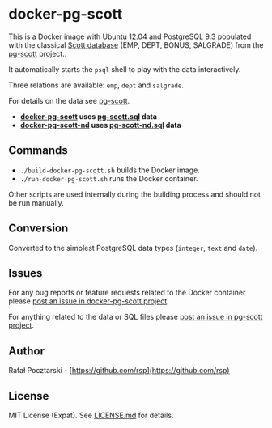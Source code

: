 docker-pg-scott
===============

This is a Docker image with Ubuntu 12.04 and PostgreSQL 9.3 populated with the classical [Scott database](http://www.orafaq.com/wiki/SCOTT) (EMP, DEPT, BONUS, SALGRADE) from the [pg-scott](https://github.com/rsp/pg-scott) project..

It automatically starts the `psql` shell to play with the data interactively.

Three relations are available: `emp`, `dept` and `salgrade`.

For details on the data see [pg-scott](https://github.com/rsp/pg-scott).

* **[docker-pg-scott](https://github.com/rsp/docker-pg-scott) uses [pg-scott.sql](https://github.com/rsp/pg-scott#pg-scottsql) data**
* **[docker-pg-scott-nd](https://github.com/rsp/docker-pg-scott-nd) uses [pg-scott-nd.sql](https://github.com/rsp/pg-scott#pg-scott-ndsql) data**

Commands
--------
* `./build-docker-pg-scott.sh` builds the Docker image.
* `./run-docker-pg-scott.sh` runs the Docker container.

Other scripts are used internally during the building process and should not be run manually.

Conversion
----------
Converted to the simplest PostgreSQL data types (`integer`, `text` and `date`).

Issues
------
For any bug reports or feature requests related to the Docker container
please [post an issue in docker-pg-scott project](https://github.com/rsp/docker-pg-scott/issues).

For anything related to the data or SQL files
please [post an issue in pg-scott project](https://github.com/rsp/docker-pg-scott/issues).

Author
------
Rafał Pocztarski - [https://github.com/rsp](https://github.com/rsp)

License
-------
MIT License (Expat). See [LICENSE.md](LICENSE.md) for details.
